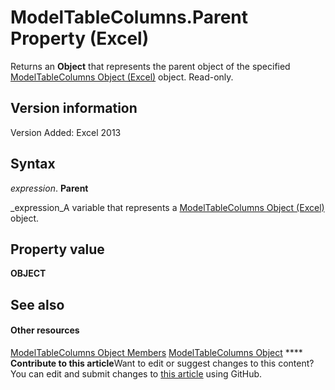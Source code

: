 
# ModelTableColumns.Parent Property (Excel)

Returns an  **Object** that represents the parent object of the specified [ModelTableColumns Object (Excel)](6f7a0fcd-7e78-8c90-a3a1-058c803b2ee0.md) object. Read-only.


## Version information

Version Added: Excel 2013 


## Syntax

 _expression_. **Parent**

 _expression_A variable that represents a  [ModelTableColumns Object (Excel)](6f7a0fcd-7e78-8c90-a3a1-058c803b2ee0.md) object.


## Property value

 **OBJECT**


## See also


#### Other resources


 [ModelTableColumns Object Members](d89a8782-e0f0-215b-cd0f-1fe9b6014c19.md)
 [ModelTableColumns Object](6f7a0fcd-7e78-8c90-a3a1-058c803b2ee0.md)
****   **Contribute to this article**Want to edit or suggest changes to this content? You can edit and submit changes to  [this article](https://github.com/jhershey00/VBA_Excel_Test/OpenXMLCon/articles/73825fee-00f9-1298-eb05-4a68c88b1b1c.md) using GitHub.

